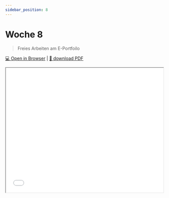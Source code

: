 ```yaml
---
sidebar_position: 8
---
```


# Woche 8

> Freies Arbeiten am E-Portfoilo

[:computer: Open in Browser](pathname:///slides/woche-8) | [:floppy_disk: download PDF](pathname:///slides/woche-8.pdf) 

<iframe src="/bbzbl-modul-431/slides/woche-8" width="100%" height="400px"></iframe> 
